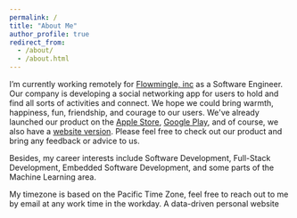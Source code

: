 ```yaml
---
permalink: /
title: "About Me"
author_profile: true
redirect_from: 
  - /about/
  - /about.html
---
```


I’m currently working remotely for [Flowmingle, inc](https://www.linkedin.com/company/flowmingle-live/) as a Software Engineer. Our company is developing a social networking app for users to hold and find all sorts of activities and connect. We hope we could bring warmth, happiness, fun, friendship, and courage to our users. We've already launched our product on the [Apple Store](https://apps.apple.com/us/app/flowmingle/id6468864449), [Google Play](https://play.google.com/store/apps/details?id=live.flowmingle), and of course, we also have a [website version](https://flowmingle.live/). Please feel free to check out our product and bring any feedback or advice to us.

Besides, my career interests include Software Development, Full-Stack Development, Embedded Software Development, and some parts of the Machine Learning area. 

My timezone is based on the Pacific Time Zone, feel free to reach out to me by email at any work time in the workday.
A data-driven personal website